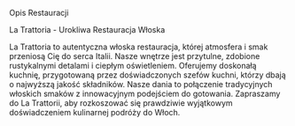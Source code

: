 Opis Restauracji 

La Trattoria - Urokliwa Restauracja Włoska

La Trattoria to autentyczna włoska restauracja, której atmosfera i smak przeniosą Cię do serca Italii. Nasze wnętrze jest przytulne, zdobione rustykalnymi detalami i ciepłym oświetleniem. Oferujemy doskonałą kuchnię, przygotowaną przez doświadczonych szefów kuchni, którzy dbają o najwyższą jakość składników. Nasze dania to połączenie tradycyjnych włoskich smaków z innowacyjnym podejściem do gotowania. Zapraszamy do La Trattorii, aby rozkoszować się prawdziwie wyjątkowym doświadczeniem kulinarnej podróży do Włoch.

